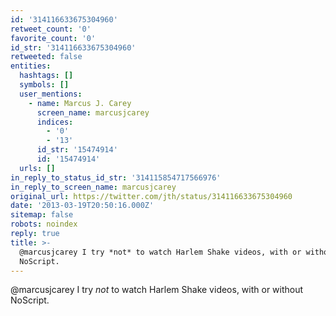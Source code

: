 ```yaml
---
id: '314116633675304960'
retweet_count: '0'
favorite_count: '0'
id_str: '314116633675304960'
retweeted: false
entities:
  hashtags: []
  symbols: []
  user_mentions:
    - name: Marcus J. Carey
      screen_name: marcusjcarey
      indices:
        - '0'
        - '13'
      id_str: '15474914'
      id: '15474914'
  urls: []
in_reply_to_status_id_str: '314115854717566976'
in_reply_to_screen_name: marcusjcarey
original_url: https://twitter.com/jth/status/314116633675304960
date: '2013-03-19T20:50:16.000Z'
sitemap: false
robots: noindex
reply: true
title: >-
  @marcusjcarey I try *not* to watch Harlem Shake videos, with or without
  NoScript.
---
```


@marcusjcarey I try *not* to watch Harlem Shake videos, with or without NoScript.